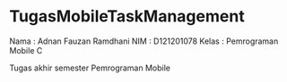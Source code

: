 # TugasMobileTaskManagement

Nama  : Adnan Fauzan Ramdhani
NIM   : D121201078
Kelas : Pemrograman Mobile C

Tugas akhir semester Pemrograman Mobile
